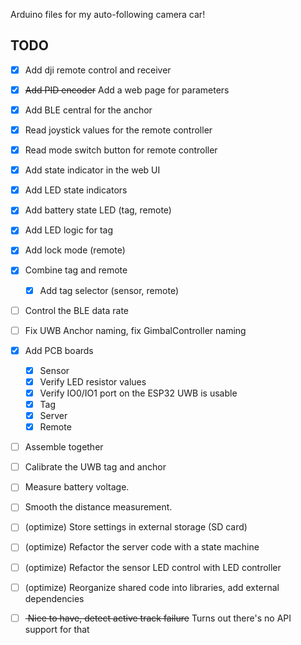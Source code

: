 Arduino files for my auto-following camera car!


## TODO
- [x] Add dji remote control and receiver
- [x] <s>Add PID encoder</s> Add a web page for parameters
- [x] Add BLE central for the anchor
- [x] Read joystick values for the remote controller
- [x] Read mode switch button for remote controller
- [x] Add state indicator in the web UI
- [x] Add LED state indicators
- [x] Add battery state LED (tag, remote)
- [x] Add LED logic for tag
- [x] Add lock mode (remote)
- [x] Combine tag and remote
  - [x] Add tag selector (sensor, remote)
- [ ] Control the BLE data rate
- [ ] Fix UWB Anchor naming, fix GimbalController naming
- [x] Add PCB boards
  - [x] Sensor
  - [x] Verify LED resistor values
  - [x] Verify IO0/IO1 port on the ESP32 UWB is usable 
  - [x] Tag
  - [x] Server
  - [x] Remote
- [ ] Assemble together
- [ ] Calibrate the UWB tag and anchor
- [ ] Measure battery voltage.
- [ ] Smooth the distance measurement.
- [ ] (optimize) Store settings in external storage (SD card)
- [ ] (optimize) Refactor the server code with a state machine
- [ ] (optimize) Refactor the sensor LED control with LED controller
- [ ] (optimize) Reorganize shared code into libraries, add external dependencies 

- [ ] <s> Nice to have, detect active track failure</s> Turns out there's no API support for that
